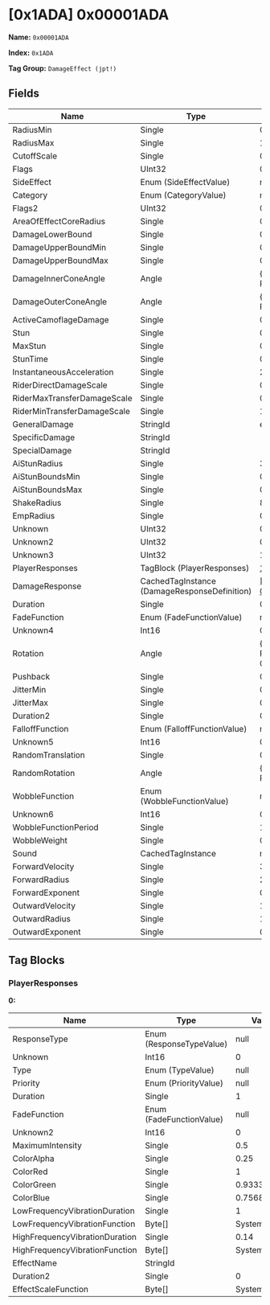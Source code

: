 # [0x1ADA] 0x00001ADA

**Name:** ```0x00001ADA```

**Index:** ```0x1ADA```

**Tag Group:** ```DamageEffect (jpt!)```

## Fields

Name	| Type	| Value
---	|---	|---	|
RadiusMin	|Single	|0.5
RadiusMax	|Single	|1.75
CutoffScale	|Single	|0
Flags	|UInt32	|0
SideEffect	|Enum (SideEffectValue)	|null
Category	|Enum (CategoryValue)	|null
Flags2	|UInt32	|0
AreaOfEffectCoreRadius	|Single	|0.75
DamageLowerBound	|Single	|0
DamageUpperBoundMin	|Single	|0
DamageUpperBoundMax	|Single	|0
DamageInnerConeAngle	|Angle	|{ Degrees: 0, Radians: 0 }
DamageOuterConeAngle	|Angle	|{ Degrees: 0, Radians: 0 }
ActiveCamoflageDamage	|Single	|0.1
Stun	|Single	|0
MaxStun	|Single	|0
StunTime	|Single	|0
InstantaneousAcceleration	|Single	|2
RiderDirectDamageScale	|Single	|0
RiderMaxTransferDamageScale	|Single	|0
RiderMinTransferDamageScale	|Single	|1
GeneralDamage	|StringId	|explosion_small
SpecificDamage	|StringId	|
SpecialDamage	|StringId	|
AiStunRadius	|Single	|3.5
AiStunBoundsMin	|Single	|0.85
AiStunBoundsMax	|Single	|0.5
ShakeRadius	|Single	|8
EmpRadius	|Single	|0
Unknown	|UInt32	|0
Unknown2	|UInt32	|0
Unknown3	|UInt32	|1065353216
PlayerResponses	|TagBlock (PlayerResponses)	|[1](#playerresponses)
DamageResponse	|CachedTagInstance (DamageResponseDefinition)	|[[0x04BB] 0x000004BB](../DamageResponseDefinition/04BB.md)
Duration	|Single	|0.5
FadeFunction	|Enum (FadeFunctionValue)	|null
Unknown4	|Int16	|0
Rotation	|Angle	|{ Degrees: 0.7, Radians: 0.0122173 }
Pushback	|Single	|0.3
JitterMin	|Single	|0
JitterMax	|Single	|0
Duration2	|Single	|0.8
FalloffFunction	|Enum (FalloffFunctionValue)	|null
Unknown5	|Int16	|0
RandomTranslation	|Single	|0.04
RandomRotation	|Angle	|{ Degrees: 0, Radians: 0 }
WobbleFunction	|Enum (WobbleFunctionValue)	|null
Unknown6	|Int16	|0
WobbleFunctionPeriod	|Single	|1
WobbleWeight	|Single	|0
Sound	|CachedTagInstance	|null
ForwardVelocity	|Single	|30
ForwardRadius	|Single	|2
ForwardExponent	|Single	|0
OutwardVelocity	|Single	|15
OutwardRadius	|Single	|1
OutwardExponent	|Single	|0


## Tag Blocks

### PlayerResponses

**0:**

Name	| Type	| Value
---	|---	|---	|
ResponseType	|Enum (ResponseTypeValue)	|null
Unknown	|Int16	|0
Type	|Enum (TypeValue)	|null
Priority	|Enum (PriorityValue)	|null
Duration	|Single	|1
FadeFunction	|Enum (FadeFunctionValue)	|null
Unknown2	|Int16	|0
MaximumIntensity	|Single	|0.5
ColorAlpha	|Single	|0.25
ColorRed	|Single	|1
ColorGreen	|Single	|0.933333
ColorBlue	|Single	|0.756863
LowFrequencyVibrationDuration	|Single	|1
LowFrequencyVibrationFunction	|Byte[]	|System.Byte[]
HighFrequencyVibrationDuration	|Single	|0.14
HighFrequencyVibrationFunction	|Byte[]	|System.Byte[]
EffectName	|StringId	|
Duration2	|Single	|0
EffectScaleFunction	|Byte[]	|System.Byte[]


